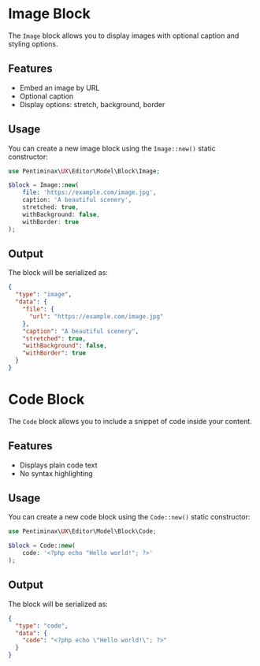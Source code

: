 # Image Block

The `Image` block allows you to display images with optional caption and styling options.

## Features

- Embed an image by URL
- Optional caption
- Display options: stretch, background, border

## Usage

You can create a new image block using the `Image::new()` static constructor:

```php
use Pentiminax\UX\Editor\Model\Block\Image;

$block = Image::new(
    file: 'https://example.com/image.jpg',
    caption: 'A beautiful scenery',
    stretched: true,
    withBackground: false,
    withBorder: true
);
```

## Output

The block will be serialized as:

```json
{
  "type": "image",
  "data": {
    "file": {
      "url": "https://example.com/image.jpg"
    },
    "caption": "A beautiful scenery",
    "stretched": true,
    "withBackground": false,
    "withBorder": true
  }
}
```

# Code Block

The `Code` block allows you to include a snippet of code inside your content.

## Features

- Displays plain code text
- No syntax highlighting

## Usage

You can create a new code block using the `Code::new()` static constructor:

```php
use Pentiminax\UX\Editor\Model\Block\Code;

$block = Code::new(
    code: '<?php echo "Hello world!"; ?>'
);
```

## Output

The block will be serialized as:

```json
{
  "type": "code",
  "data": {
    "code": "<?php echo \"Hello world!\"; ?>"
  }
}
```